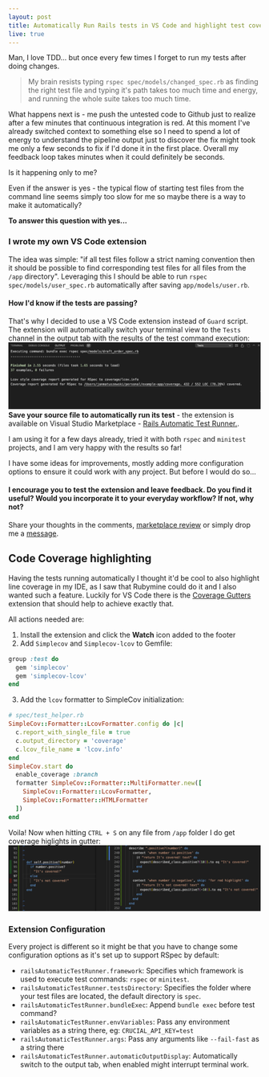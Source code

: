 ```yaml
---
layout: post
title: Automatically Run Rails tests in VS Code and highlight test coverage
live: true
---
```


Man, I love TDD... but once every few times I forget to run my tests after doing changes.

> My brain resists typing `rspec spec/models/changed_spec.rb` as finding the right test file and typing it's path takes too much time and energy, and running the whole suite takes too much time.


What happens next is - me push the untested code to Github just to realize after a few minutes that continuous integration is red. At this moment I've already switched context to something else so I need to spend a lot of energy to understand the pipeline output just to discover the fix might took me only a few seconds to fix if I'd done it in the first place. Overall my feedback loop takes minutes when it could definitely be seconds.

Is it happening only to me?

Even if the answer is yes - the typical flow of starting test files from the command line seems simply too slow for me so maybe there is a way to make it automatically?

**To answer this question with yes...**

### I wrote my own VS Code extension

The idea was simple: "if all test files follow a strict naming convention then it should be possible to find corresponding test files for all files from the `/app` directory". Leveraging this I should be able to run `rspec spec/models/user_spec.rb` automatically after saving `app/models/user.rb`.

#### How I'd know if the tests are passing?
That's why I decided to use a VS Code extension instead of `Guard` script. The extension will automatically switch your terminal view to the `Tests` channel in the output tab with the results of the test command execution:
![Vaccination Portal Architecture](/images/Rails-Automatic-Test-Runner-output.png)
**Save your source file to automatically run its test** - the extension is available on Visual Studio Marketplace - [Rails Automatic Test Runner.](https://marketplace.visualstudio.com/items?itemName=jmatuszewski.rails-automatic-test-runner).

I am using it for a few days already, tried it with both `rspec` and `minitest` projects, and I am very happy with the results so far!

I have some ideas for improvements, mostly adding more configuration options to ensure it could work with any project. But before I would do so...

#### I encourage you to test the extension and leave feedback. Do you find it useful? Would you incorporate it to your everyday workflow? If not, why not?
Share your thoughts in the comments, [marketplace review](https://marketplace.visualstudio.com/items?itemName=jmatuszewski.rails-automatic-test-runner&ssr=false#review-details) or simply drop me a [message](mailto:matuszewski.jan@hotmail.com).

## Code Coverage highlighting
Having the tests running automatically I thought it'd be cool to also highlight line coverage in my IDE, as I saw that Rubymine could do it and I also wanted such a feature. Luckily for VS Code there is the [Coverage Gutters](https://marketplace.visualstudio.com/items?itemName=ryanluker.vscode-coverage-gutters) extension that should help to achieve exactly that.

All actions needed are:
1. Install the extension and click the **Watch** icon added to the footer
2. Add `Simplecov` and `Simplecov-lcov` to Gemfile:
```ruby
group :test do
  gem 'simplecov'
  gem 'simplecov-lcov'
end
```

3. Add the `lcov` formatter to SimpleCov initialization:
```ruby
# spec/test_helper.rb
SimpleCov::Formatter::LcovFormatter.config do |c|
  c.report_with_single_file = true
  c.output_directory = 'coverage'
  c.lcov_file_name = 'lcov.info'
end
SimpleCov.start do
  enable_coverage :branch
  formatter SimpleCov::Formatter::MultiFormatter.new([
    SimpleCov::Formatter::LcovFormatter,
    SimpleCov::Formatter::HTMLFormatter
  ])
end
```

Voila! Now when hitting `CTRL + S` on any file from `/app` folder I do get coverage higlights in gutter:
![VS Code coverage gutters for Rails application](/images/VS-Code-coverage-gutters-for-Rails-application.png)

### Extension Configuration
Every project is different so it might be that you have to change some configuration options as it's set up to support RSpec by default:
-   `railsAutomaticTestRunner.framework`: Specifies which framework is used to execute test commands: `rspec` or `minitest`.
-   `railsAutomaticTestRunner.testsDirectory`: Specifies the folder where your test files are located, the default directory is `spec`.
-   `railsAutomaticTestRunner.bundleExec`: Append `bundle exec` before test command?
-   `railsAutomaticTestRunner.envVariables`: Pass any environment variables as a string there, eg: `CRUCIAL_API_KEY=test`
-   `railsAutomaticTestRunner.args`: Pass any arguments like `--fail-fast` as a string there
-   `railsAutomaticTestRunner.automaticOutputDisplay`: Automatically switch to the output tab, when enabled might interrupt terminal work.
